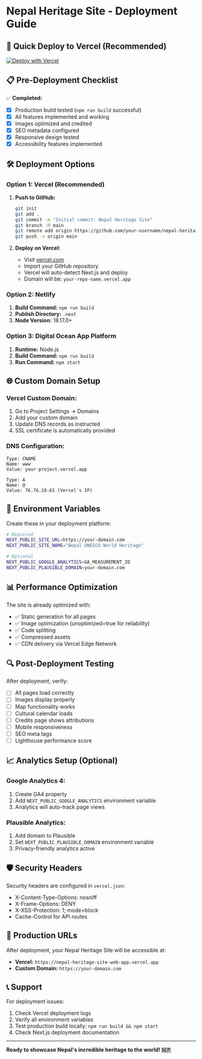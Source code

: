 # Nepal Heritage Site - Deployment Guide

## 🚀 Quick Deploy to Vercel (Recommended)

[![Deploy with Vercel](https://vercel.com/button)](https://vercel.com/new/clone?repository-url=https://github.com/your-username/nepal-heritage-site-web-app)

## 📋 Pre-Deployment Checklist

✅ **Completed:**
- [x] Production build tested (`npm run build` successful)
- [x] All features implemented and working
- [x] Images optimized and credited
- [x] SEO metadata configured
- [x] Responsive design tested
- [x] Accessibility features implemented

## 🛠 Deployment Options

### Option 1: Vercel (Recommended)
1. **Push to GitHub:**
   ```bash
   git init
   git add .
   git commit -m "Initial commit: Nepal Heritage Site"
   git branch -M main
   git remote add origin https://github.com/your-username/nepal-heritage-site-web-app.git
   git push -u origin main
   ```

2. **Deploy on Vercel:**
   - Visit [vercel.com](https://vercel.com)
   - Import your GitHub repository
   - Vercel will auto-detect Next.js and deploy
   - Domain will be: `your-repo-name.vercel.app`

### Option 2: Netlify
1. **Build Command:** `npm run build`
2. **Publish Directory:** `.next`
3. **Node Version:** 18.17.0+

### Option 3: Digital Ocean App Platform
1. **Runtime:** Node.js
2. **Build Command:** `npm run build`
3. **Run Command:** `npm start`

## 🌐 Custom Domain Setup

### Vercel Custom Domain:
1. Go to Project Settings → Domains
2. Add your custom domain
3. Update DNS records as instructed
4. SSL certificate is automatically provided

### DNS Configuration:
```
Type: CNAME
Name: www
Value: your-project.vercel.app

Type: A
Name: @
Value: 76.76.19.61 (Vercel's IP)
```

## 🔧 Environment Variables

Create these in your deployment platform:

```bash
# Required
NEXT_PUBLIC_SITE_URL=https://your-domain.com
NEXT_PUBLIC_SITE_NAME="Nepal UNESCO World Heritage"

# Optional
NEXT_PUBLIC_GOOGLE_ANALYTICS=GA_MEASUREMENT_ID
NEXT_PUBLIC_PLAUSIBLE_DOMAIN=your-domain.com
```

## 📊 Performance Optimization

The site is already optimized with:
- ✅ Static generation for all pages
- ✅ Image optimization (unoptimized=true for reliability)
- ✅ Code splitting
- ✅ Compressed assets
- ✅ CDN delivery via Vercel Edge Network

## 🔍 Post-Deployment Testing

After deployment, verify:
- [ ] All pages load correctly
- [ ] Images display properly
- [ ] Map functionality works
- [ ] Cultural calendar loads
- [ ] Credits page shows attributions
- [ ] Mobile responsiveness
- [ ] SEO meta tags
- [ ] Lighthouse performance score

## 📈 Analytics Setup (Optional)

### Google Analytics 4:
1. Create GA4 property
2. Add `NEXT_PUBLIC_GOOGLE_ANALYTICS` environment variable
3. Analytics will auto-track page views

### Plausible Analytics:
1. Add domain to Plausible
2. Set `NEXT_PUBLIC_PLAUSIBLE_DOMAIN` environment variable
3. Privacy-friendly analytics active

## 🛡 Security Headers

Security headers are configured in `vercel.json`:
- X-Content-Type-Options: nosniff
- X-Frame-Options: DENY  
- X-XSS-Protection: 1; mode=block
- Cache-Control for API routes

## 🎯 Production URLs

After deployment, your Nepal Heritage Site will be accessible at:
- **Vercel:** `https://nepal-heritage-site-web-app.vercel.app`
- **Custom Domain:** `https://your-domain.com`

## 📞 Support

For deployment issues:
1. Check Vercel deployment logs
2. Verify all environment variables
3. Test production build locally: `npm run build && npm start`
4. Check Next.js deployment documentation

---

**Ready to showcase Nepal's incredible heritage to the world! 🇳🇵**
